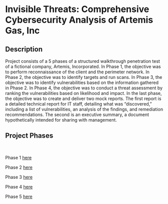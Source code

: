 <h1> Invisible Threats: Comprehensive Cybersecurity Analysis of Artemis Gas, Inc </h1>



<h2>Description</h2>
Project consists of a 5 phases of a structured walkthrough penetration test of a fictional company, Artemis, Incorporated. In Phase 1, the objective was to perform reconnaissance of the client and the perimeter network. In Phase 2, the objective was to identify targets and run scans. In Phase 3, the objective was to identify vulnerabilities based on the information gathered in Phase 2. In Phase 4, the objective was to conduct a threat assessment by ranking the vulnerabilities based on likelihood and impact. In the last phase, the objective was to create and deliver two mock reports. The first report is a detailed technical report for IT staff, detailing what was “discovered,” including a list of vulnerabilities, an analysis of the findings, and remediation recommendations. The second is an executive summary, a document hypothetically intended for sharing with management.
<br />

<h2>Project Phases</h2>
<br />

Phase 1 [here](Phase_1.md) 

Phase 2 [here](Phase_2.md)

Phase 3 [here](Phase_3.md) 

Phase 4 [here](Phase_4.md)

Phase 5 [here](Phase_5_Artemis_Penetration_Testing_Report.md)

